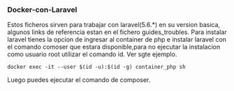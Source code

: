 ### Docker-con-Laravel

Estos ficheros sirven para trabajar con laravel(5.6.*) en su version
basica, algunos links de referencia estan en el fichero guides_troubles.
Para instalar laravel tienes la opcion de ingresar al container de php
e instalar laravel con el comando comoser que estara disponible,para no 
ejecutar la instalacion como usuario root utilizar el comando id.
Ver sgte ejemplo.

    docker exec -it --user $(id -u):$(id -g) container_php sh

Luego puedes ejecutar el comando de composer.
